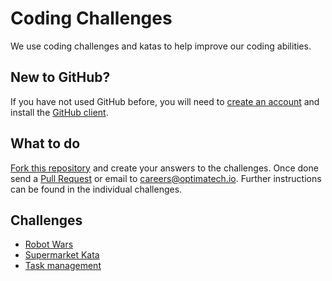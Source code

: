 Coding Challenges
========================

We use coding challenges and katas to help improve our coding abilities.

## New to GitHub? 

If you have not used GitHub before, you will need to [create an account](https://github.com/join) and install the [GitHub client](https://windows.github.com/). 

## What to do

[Fork this repository](https://help.github.com/articles/fork-a-repo) and create your answers to the challenges. Once done send a [Pull Request](https://help.github.com/articles/using-pull-requests) or email to <careers@optimatech.io>. Further instructions can be found in the individual challenges.

##  Challenges

* [Robot Wars](Robot-Wars.md)
* [Supermarket Kata](Serverless-Robot-Wars.md)
* [Task management](TaskManagementApplication.md)
